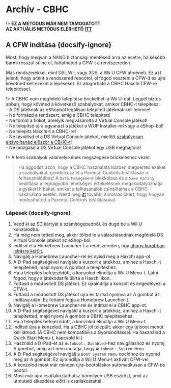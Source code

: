 # Archív - CBHC

!> **EZ A METÓDUS MÁR NEM TÁMOGATOTT**  
**AZ AKTUÁLIS METÓDUS ELÉRHETŐ [ITT](../../introduction)**

## A CFW indítása {docsify-ignore}

Most, hogy megvan a NAND biztonsági mentésed arra az esetre, ha később bármi rosszul sülne el, futtathatod a CFW-t a rendszereden.

Más rendszerekkel, mint DSi, Wii, vagy 3DS, a Wii U CFW átmeneti. Ez azt jelenti, hogy amint a rendszered rebootol, el fogod veszteni a CFW-d és újra követned kell ezeket a lépéseket. Ez átugorható a CBHC Haxchi CFW-re telepítéssel.

!> A CBHC nem megfelelő telepítése brickelheti a Wii U-dat. Legyél biztos abban, hogy követed a következő szabályokat, amikor CBHC-t telepítesz: <br>- A DS játéknak az eShopból legálisan telepített játéknak kell lennnie! <br>- Ne formázd a rendszert, amíg a CBHC telepített! <br>- Ne töröld a fiókot, amelyik megvásárolta a Virtual Console játékot! <br>- Ne telepítsd újra ugyanazt a játékot a WUP Installer-rel vagy a eShop-ból! <br>- Ne telepíts Haxchi-t a CBHC-re! <br>- Ne távolítsd el a DS Virtual Console játékot, mielőtt [szabályosan eltávolítanád először a CBHC-t](../uninstall-cbhc)! <br>- Ne mozgasd a DS Virtual Console játékot egy USB meghajtóra!

!> A fenti szabályok valamelyikének megszegése brickeléshez vezet.

> Ha aggódsz azon, hogy a CBHC használata közben megsérted ezeket a szabályokat, gondolkozz el a Parental Controls beállításán a felhasználódhoz! A `Data Management` blokkolása és a `Game Rating` beállítása a legnagyobb lehetséges értékelésnek megakadályozhatja a gyakori hibákat, amiket a felhasználók csinálhatnak a CBHC használata esetén. Nézd meg [itt](https://en-americas-support.nintendo.com/app/answers/detail/a_id/1081/~/how-to-change-parental-controls) további ifnromációkért, hogy hogyan módosthatod a Parental Controls beállításokat.

### Lépések {docsify-ignore}

1. Vedd ki az SD kártyát a számítógépedből, és dugd be a Wii U konzolodba.
1. Ha még nem tetted meg, akkor töltsd le a választásodnak megfelelő DS Virtual Console játékot az eShop-ból.
1. Indítsd el a Homebrew Launcher-t a rendszereden, úgy [ahogy korábban leírásra került](browser-exploit).
1. Navigálj a Homebrew Launcher-rel és nyisd meg a Haxchi app-ot.
1. A D-Pad segítségével navigáld a kurzort a játékhoz, amihez a Haxchi-t telepítenéd, majd nyomj A gombot a telepítéshez.
1. Ha a telepítés befejeződött, a konzolod elindítja a Wii U Menu-t. Látni fogod, hogy a játékodat felülírta a Haxchi ikon.
1. Futtasd a módosított DS játékot. Ez újraindítja a konzolt és engedélyezi a CFW-t.
1. Futtasd a módosított DS játékot újra és tartsd nyomva az A gombot az indítása után. Ez futtatni fogja a Homebrew Launcher-t.
1. Navigálj a Homebrew Launcher-rel és indítsd el a CBHC app-ot.
1. A D-Pad segítségével navigáld a kurzort a játékhoz, amihez a Haxchi-t telepítetted, majd nyomj A gombot a CBHC telepítéséhez.
1. Ha a telepítés befejeződött, a konzolod elindítja a Wii U Menu-t.
1. Indítsd újra a konzolod. Ha a CBHC jól települt, akkor egy új boot menüt kell látnod. (A CBHC nem kompatibilis a Gyorsindítással. Ha használod a Quick Start Menu-t, kapcsold ki.)
1. Használd a D-Pad-et az `Autoboot: Disabled`-hez navigáláshoz és nyomj A gombot, amíg azt nem mutatja, hogy `Autoboot: System Menu`.
1. A D-Pad segítségével navigálj a `Boot System Menu` opcióhoz és nyomd meg az A gombot. Ez újraindítja a Wii U Menu-t aktivált CFW-vel.
1. A konzolod most már minden újra-bootoláskor automatikusan a CFW-be bootol.
1. Most már újra csatlakoztathatsz bármilyen USB eszközt, amit az útmutató elkezdése előtt is csatlakoztattál.